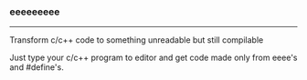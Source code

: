 ### eeeeeeeee
---
Transform c/c++ code to something unreadable but still compilable 

Just type your c/c++ program to editor and get code made only from eeee's and #define's.
